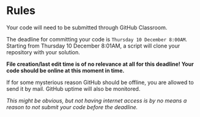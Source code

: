 # Rules

Your code will need to be submitted through GitHub Classroom.

The deadline for committing your code is `Thursday 10 December 8:00AM`. Starting from Thursday 10 December 8:01AM, a script will clone your repository with your solution.

__File creation/last edit time is of no relevance at all for this deadline! Your code should be online at this moment in time.__

If for some mysterious reason GitHub should be offline, you are allowed to send it by mail. GitHub uptime will also be monitored.

_This might be obvious, but not having internet access is by no means a reason to not submit your code before the deadline._
